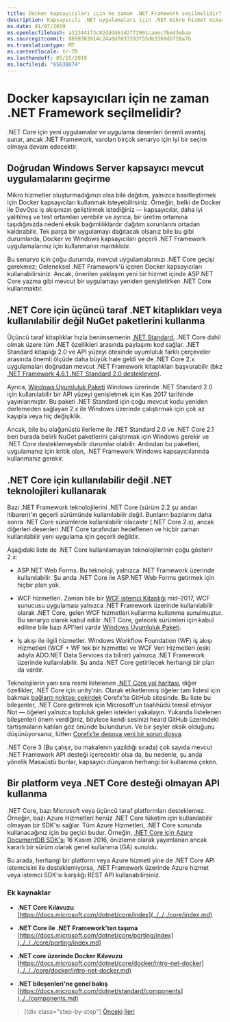 ```yaml
---
title: Docker kapsayıcıları için ne zaman .NET Framework seçilmelidir?
description: Kapsayıcılı .NET uygulamaları için .NET mikro hizmet mimarisi | .NET Framework Docker kapsayıcıları için ne zaman
ms.date: 01/07/2019
ms.openlocfilehash: a31344173c82ddd461d2ff2901caeec7be43ebaa
ms.sourcegitcommit: 8699383914c24a0df033393f55db3369db728a7b
ms.translationtype: MT
ms.contentlocale: tr-TR
ms.lasthandoff: 05/15/2019
ms.locfileid: "65638874"
---
```

# <a name="when-to-choose-net-framework-for-docker-containers"></a>Docker kapsayıcıları için ne zaman .NET Framework seçilmelidir?

.NET Core için yeni uygulamalar ve uygulama desenleri önemli avantaj sunar, ancak .NET Framework, varolan birçok senaryo için iyi bir seçim olmaya devam edecektir.

## <a name="migrating-existing-applications-directly-to-a-windows-server-container"></a>Doğrudan Windows Server kapsayıcı mevcut uygulamalarını geçirme

Mikro hizmetler oluşturmadığınızı olsa bile dağıtım, yalnızca basitleştirmek için Docker kapsayıcıları kullanmak isteyebilirsiniz. Örneğin, belki de Docker ile DevOps iş akışınızın geliştirmek istediğiniz — kapsayıcılar, daha iyi yalıtılmış ve test ortamları verebilir ve ayrıca, bir üretim ortamına taşıdığınızda nedeni eksik bağımlılıklardır dağıtım sorunlarını ortadan kaldırabilir. Tek parça bir uygulamayı dağıtacak olsanız bile bu gibi durumlarda, Docker ve Windows kapsayıcıları geçerli .NET Framework uygulamalarınız için kullanmanın mantıklıdır.

Bu senaryo için çoğu durumda, mevcut uygulamalarınızı .NET Core geçişi gerekmez; Geleneksel .NET Framework'ü içeren Docker kapsayıcıları kullanabilirsiniz. Ancak, önerilen yaklaşım yeni bir hizmet içinde ASP.NET Core yazma gibi mevcut bir uygulamayı yeniden genişletirken .NET Core kullanmaktır.

## <a name="using-third-party-net-libraries-or-nuget-packages-not-available-for-net-core"></a>.NET Core için üçüncü taraf .NET kitaplıkları veya kullanılabilir değil NuGet paketlerini kullanma

Üçüncü taraf kitaplıklar hızla benimsemenin [.NET Standard](../../net-standard.md), .NET Core dahil olmak üzere tüm .NET özellikleri arasında paylaşımı kod sağlar. .NET Standard kitaplığı 2.0 ve API yüzeyi ötesinde uyumluluk farklı çerçeveler arasında önemli ölçüde daha büyük hale geldi ve de .NET Core 2.x uygulamaları doğrudan mevcut .NET Framework kitaplıkları başvurabilir (bkz [.NET Framework 4.6.1 .NET Standard 2.0 destekleyen](https://github.com/dotnet/standard/blob/master/docs/planning/netstandard-2.0/README.md#net-framework-461-supporting-net-standard-20)).

Ayrıca, [Windows Uyumluluk Paketi](../../../core/porting/windows-compat-pack.md) Windows üzerinde .NET Standard 2.0 için kullanılabilir bir API yüzeyi genişletmek için Kas 2017 tarihinde yayınlanmıştır. Bu paketi .NET Standard için çoğu mevcut kodu yeniden derlemeden sağlayan 2.x ile Windows üzerinde çalıştırmak için çok az kayıpla veya hiç değişiklik.

Ancak, bile bu olağanüstü ilerleme ile .NET Standard 2.0 ve .NET Core 2.1 beri burada belirli NuGet paketlerini çalıştırmak için Windows gerekir ve .NET Core desteklemeyebilir durumlar olabilir. Ardından bu paketleri, uygulamanız için kritik olan, .NET Framework Windows kapsayıcılarında kullanmanız gerekir.

## <a name="using-net-technologies-not-available-for-net-core"></a>.NET Core için kullanılabilir değil .NET teknolojileri kullanarak 

Bazı .NET Framework teknolojilerini .NET Core (sürüm 2.2 şu andan itibaren)'ın geçerli sürümünde kullanılabilir değil. Bunların bazılarını daha sonra .NET Core sürümlerde kullanılabilir olacaktır (.NET Core 2.x), ancak diğerleri desenleri .NET Core tarafından hedeflenen ve hiçbir zaman kullanılabilir yeni uygulama için geçerli değildir.

Aşağıdaki liste de .NET Core kullanılamayan teknolojilerinin çoğu gösterir 2.x:

- ASP.NET Web Forms. Bu teknoloji, yalnızca .NET Framework üzerinde kullanılabilir. Şu anda .NET Core ile ASP.NET Web Forms getirmek için hiçbir plan yok.

- WCF hizmetleri. Zaman bile bir [WCF istemci Kitaplığı](https://github.com/dotnet/wcf) mid-2017, WCF sunucusu uygulaması yalnızca .NET Framework üzerinde kullanılabilir olarak .NET Core, gelen WCF hizmetleri kullanma kullanıma sunulmuştur. Bu senaryo olarak kabul edilir .NET Core, gelecek sürümleri için kabul edilme bile bazı API'leri vardır [Windows Uyumluluk Paketi](../../../core/porting/windows-compat-pack.md).

- İş akışı ile ilgili hizmetler. Windows Workflow Foundation (WF) iş akışı Hizmetleri (WCF + WF tek bir hizmette) ve WCF Veri Hizmetleri (eski adıyla ADO.NET Data Services da bilinir) yalnızca .NET Framework üzerinde kullanılabilir. Şu anda .NET Core getirilecek herhangi bir plan da vardır.

Teknolojilerin yanı sıra resmi listelenen [.NET Core yol haritası](https://github.com/aspnet/Home/wiki/Roadmap), diğer özellikler, .NET Core için unity'nin. Olarak etiketlenmiş öğeler tam listesi için bakmak [bağlantı noktası çekirdek](https://github.com/dotnet/corefx/issues?q=is%3Aopen+is%3Aissue+label%3Aport-to-core) Corefx'te GitHub sitesinde. Bu liste bu bileşenler, .NET Core getirmek için Microsoft'un taahhüdü temsil etmiyor Not — öğeleri yalnızca topluluk gelen istekleri yakalayın. Yukarıda listelenen bileşenleri önem verdiğiniz, böylece kendi sesinizi heard GitHub üzerindeki tartışmaların katılan göz önünde bulundurun. Ve bir şeyler eksik olduğunu düşünüyorsanız, lütfen [Corefx'te depoya yeni bir sorun dosya](https://github.com/dotnet/corefx/issues/new).

.NET Core 3 (Bu çalışır, bu makalenin yazıldığı sırada) çok sayıda mevcut .NET Framework API desteği içerecektir olsa da, bu nedenle, şu anda yönelik Masaüstü bunlar, kapsayıcı dünyanın herhangi bir kullanıma çeken.

## <a name="using-a-platform-or-api-that-does-not-support-net-core"></a>Bir platform veya .NET Core desteği olmayan API kullanma

.NET Core, bazı Microsoft veya üçüncü taraf platformları desteklemez. Örneğin, bazı Azure Hizmetleri henüz .NET Core tüketim için kullanılabilir olmayan bir SDK'sı sağlar. Tüm Azure Hizmetleri, .NET Core sonunda kullanacağınız için bu geçici budur. Örneğin, [.NET Core için Azure DocumentDB SDK'sı](https://www.nuget.org/packages/Microsoft.Azure.DocumentDB.Core/1.2.1) 16 Kasım 2016, önizleme olarak yayımlanan ancak kararlı bir sürüm olarak genel kullanıma (GA) sunuldu.

Bu arada, herhangi bir platform veya Azure hizmeti yine de .NET Core API istemcisini ile desteklemiyorsa, .NET Framework üzerinde Azure hizmet veya istemci SDK'sı karşılığı REST API kullanabilirsiniz.

### <a name="additional-resources"></a>Ek kaynaklar

- **.NET Core Kılavuzu**  
    [https://docs.microsoft.com/dotnet/core/index](../../../core/index.md)

- **.NET Core ile .NET Framework'ten taşıma**  
    [https://docs.microsoft.com/dotnet/core/porting/index](../../../core/porting/index.md)

- **.NET core üzerinde Docker Kılavuzu** [https://docs.microsoft.com/dotnet/core/docker/intro-net-docker](../../../core/docker/intro-net-docker.md)

- **.NET bileşenleri'ne genel bakış**  
    [https://docs.microsoft.com/dotnet/standard/components](../../components.md)

>[!div class="step-by-step"]
>[Önceki](net-core-container-scenarios.md)
>[İleri](container-framework-choice-factors.md)
